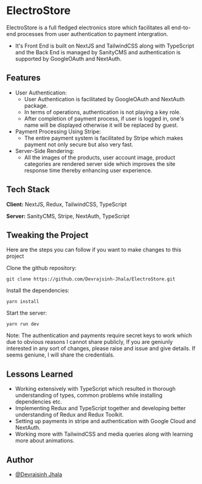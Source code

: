 
# ElectroStore

ElectroStore is a full fledged electronics store which facilitates all end-to-end processes from user authentication to payment intergration. 

- It's Front End is built on NextJS and TailwindCSS along with TypeScript and the Back End is managed by SanityCMS and authentication is supported by GoogleOAuth and NextAuth.
 

## Features

- User Authentication:
    - User Authentication is facilitated by GoogleOAuth and NextAuth package.
    - In terms of operations, authentication is not playing a key role.
    - After completion of payment process, if user is logged in, one's name will be displayed otherwise it will be replaced by guest.
- Payment Processing Using Stripe:
    - The entire payment system is facilitated by Stripe which makes payment not only secure but also very fast.
- Server-Side Rendering:
    - All the images of the products, user account image, product categories are rendered server side which improves the site response time thereby enhancing user experience.



## Tech Stack

**Client:** NextJS, Redux, TailwindCSS, TypeScript

**Server:** SanityCMS, Stripe, NextAuth, TypeScript


## Tweaking the Project

Here are the steps you can follow if you want to make changes to this project

Clone the github repository:
```
git clone https://github.com/Devrajsinh-Jhala/ElectroStore.git
``` 

Install the dependencies:
```
yarn install
```
Start the server:
```
yarn run dev
```

Note: The authentication and payments require secret keys to work which due to obvious reasons I cannot share publicly, If you are geniunly interested in any sort of changes, please raise and issue and give details. If seems geniune, I will share the credentials.

## Lessons Learned

- Working extensively with TypeScript which resulted in thorough understanding of types, common problems while installing dependencies etc.
- Implementing Redux and TypeScript together and developing better understanding of Redux and Redux Toolkit.
- Setting up payments in stripe and authentication with Google Cloud and NextAuth.
- Working more with TailwindCSS and media queries along with learning more about animations.
## Author

- [@Devrajsinh Jhala](https://github.com/Devrajsinh-Jhala)



